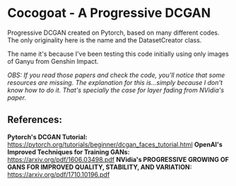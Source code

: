 # Cocogoat - A Progressive DCGAN
Progressive DCGAN created on Pytorch, based on many different codes. The only originality here is the name and the DatasetCreator class.

The name it's because I've been testing this code initially using only images of Ganyu from Genshin Impact.

*OBS: If you read those papers and check the code, you'll notice that some resources are missing. The explanation for this is...simply because I don't know how to do it. That's specially the case for layer fading from NVidia's paper.*

## References:
**Pytorch's DCGAN Tutorial:** https://pytorch.org/tutorials/beginner/dcgan_faces_tutorial.html
**OpenAI's Improved Techniques for Training GANs:** https://arxiv.org/pdf/1606.03498.pdf
**NVidia's PROGRESSIVE GROWING OF GANS FOR IMPROVED QUALITY, STABILITY, AND VARIATION:** https://arxiv.org/pdf/1710.10196.pdf

